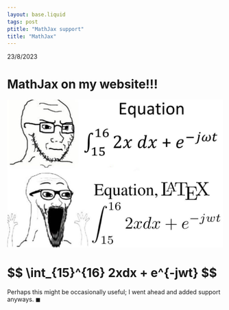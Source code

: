 ```yaml
---
layout: base.liquid
tags: post
ptitle: "MathJax support"
title: "MathJax"
---
```

23/8/2023
# MathJax on my website!!!
![Soyjack Latex "meme"](../_assets/soyjax.png)

<h1>
$$
\int_{15}^{16} 2xdx + e^{-jwt}
$$
</h1>

Perhaps this might be occasionally useful; I went ahead and added support anyways.
$\blacksquare$
